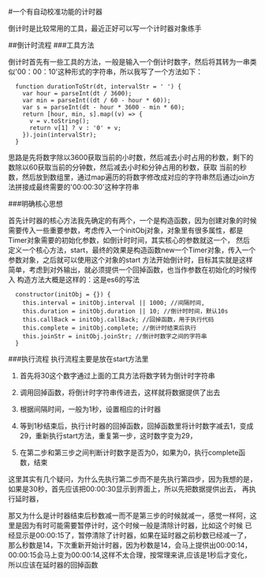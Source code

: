 #一个有自动校准功能的计时器

倒计时是比较常用的工具，最近正好可以写一个计时器对象练手

##倒计时流程
###工具方法

倒计时首先有一些工具的方法，一般是输入一个倒计时数字，然后将其转为一串类似'00：00：10'这种形式的字符串，所以我写了一个方法如下：

      function durationToStr(dt, intervalStr = ' ') {
        var hour = parseInt(dt / 3600);
        var min = parseInt((dt / 60 - hour * 60));
        var s = parseInt(dt - hour * 3600 - min * 60);
        return [hour, min, s].map((v) => {
          v = v.toString();
          return v[1] ? v : '0' + v;
        }).join(intervalStr);
      }
      
思路是先将数字除以3600获取当前的小时数，然后减去小时占用的秒数，剩下的数除以60获取当前的分钟数，然后减去小时和分钟占用的秒数，获取
当前的秒数，然后放到数组里，通过map遍历的将数字修改成对应的字符串然后通过join方法拼接成最终需要的'00:00:30'这种字符串

###明确核心思想

首先计时器的核心方法我先确定的有两个，一个是构造函数，因为创建对象的时候需要传入一些重要参数，考虑传入一个initObj对象，对象里有很多属性，都是Timer对象需要的初始化参数，如倒计时时间，其实核心的参数就这一个，
然后定义一个核心方法，start，最终的效果是构造函数new一个Timer对象，传入一个参数对象，之后就可以使用这个对象的start
方法开始倒计时，目标其实就是这样简单，考虑到对外输出，就必须提供一个回掉函数，也当作参数在初始化的时候传入
构造方法大概是这样的：这是es6的写法

      constructor(initObj = {}) {
        this.interval = initObj.interval || 1000; //间隔时间,
        this.duration = initObj.duration || 10; //倒计时时间，默认10s
        this.callBack = initObj.callBack; //回掉函数，用于执行代码
        this.complete = initObj.complete; //倒计时结束后执行
        this.joinStr = initObj.joinStr; //倒计时数字之间的字符串
      }  

###执行流程
执行流程主要是放在start方法里

1. 首先将30这个数字通过上面的工具方法将数字转为倒计时字符串

2. 调用回掉函数，将倒计时字符串传进去，这样就将数据提供了出去

3. 根据间隔时间，一般为1秒，设置相应的计时器

4. 等到1秒结束后，执行计时器的回掉函数，回掉函数里将计时数字减去1，变成29，重新执行start方法，重复第一步，这时数字变为29，

5. 在第二步和第三步之间判断计时数字是否为0，如果为0，执行complete函数，结束

这里其实有几个疑问，为什么先执行第二步而不是先执行第四步，因为我想的是，如果是30秒，首先应该把00:00:30显示到界面上，所以先把数据提供出去，
再执行延时器，

那又为什么是计时器结束后秒数减一而不是第三步的时候就减一，感觉一样阿，这里是因为有时可能需要暂停计时，这个时候一般是清除计时器，比如这个时候
已经显示是00:00:15了，暂停清除了计时器，如果在延时器之前秒数已经减一了，那么秒数是14，下次重新开始计时器，因为秒数是14，会马上提供出00:00:14，
00:00:15会马上变为00:00:14,这样不太合理，按常理来讲,应该是1秒后才变化，所以应该在延时器的回掉函数
